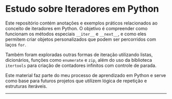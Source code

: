 # Estudo sobre Iteradores em Python

Este repositório contém anotações e exemplos práticos relacionados ao conceito de iteradores em Python. O objetivo é compreender como funcionam os métodos especiais `__iter__` e `__next__`, e como eles permitem criar objetos personalizados que podem ser percorridos com laços `for`.

Também foram exploradas outras formas de iteração utilizando listas, dicionários, funções como `enumerate` e `zip`, além do uso da biblioteca `itertools` para criação de contadores infinitos com controle de parada.

Este material faz parte do meu processo de aprendizado em Python e serve como base para futuros projetos que utilizem lógica de repetição e estruturas iteráveis.

---
